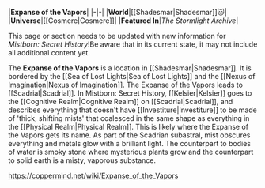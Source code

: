 |**Expanse of the Vapors**|
|-|-|
|**World**|[[Shadesmar\|Shadesmar]]🐱︎|
|**Universe**|[[Cosmere\|Cosmere]]|
|**Featured In**|*The Stormlight Archive*|

This page or section needs to be updated with new information for *Mistborn: Secret History*!Be aware that in its current state, it may not include all additional content yet.

The **Expanse of the Vapors** is a location in [[Shadesmar\|Shadesmar]]. It is bordered by the [[Sea of Lost Lights\|Sea of Lost Lights]] and the [[Nexus of Imagination\|Nexus of Imagination]].
The Expanse of the Vapors leads to [[Scadrial\|Scadrial]].
In Mistborn: Secret History, [[Kelsier\|Kelsier]] goes to the [[Cognitive Realm\|Cognitive Realm]] on [[Scadrial\|Scadrial]], and describes everything that doesn't have [[Investiture\|Investiture]] to be made of 'thick, shifting mists' that coalesced in the same shape as everything in the [[Physical Realm\|Physical Realm]]. This is likely where the Expanse of the Vapors gets its name. As part of the Scadrian subastral, mist obscures everything and metals glow with a brilliant light. The counterpart to bodies of water is smoky stone where mysterious plants grow and the counterpart to solid earth is a misty, vaporous substance.



https://coppermind.net/wiki/Expanse_of_the_Vapors